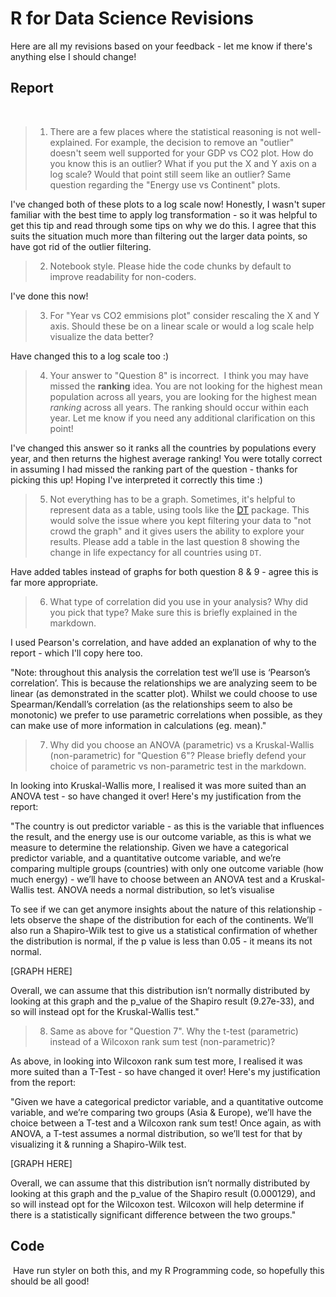 # R for Data Science Revisions

Here are all my revisions based on your feedback - let me know if there's anything else I should change! 

## Report
​​
>1. There are a few places where the statistical reasoning is not well-explained. For example, the decision to remove an "outlier" doesn't seem well supported for your GDP vs CO2 plot. How do you know this is an outlier? What if you put the X and Y axis on a log scale? Would that point still seem like an outlier? Same question regarding the "Energy use vs Continent" plots.

I've changed both of these plots to a log scale now! Honestly, I wasn't super familiar with the best time to apply log transformation - so it was helpful to get this tip and read through some tips on why we do this. I agree that this suits the situation much more than filtering out the larger data points, so have got rid of the outlier filtering.
​
>2. Notebook style. Please hide the code chunks by default to improve readability for non-coders.

I've done this now!
​
>3. For "Year vs CO2 emmisions plot" consider rescaling the X and Y axis. Should these be on a linear scale or would a log scale help visualize the data better?

Have changed this to a log scale too :)
​
>4. Your answer to "Question 8" is incorrect.
​
I think you may have missed the **ranking** idea. You are not looking for the highest mean population across all years, you are looking for the highest mean *ranking* across all years. The ranking should occur within each year. Let me know if you need any additional clarification on this point!

I've changed this answer so it ranks all the countries by populations every year, and then returns the highest average ranking! You were totally correct in assuming I had missed the ranking part of the question - thanks for picking this up! Hoping I've interpreted it correctly this time :)
​
>5. Not everything has to be a graph. Sometimes, it's helpful to represent data as a table, using tools like the [DT](https://rstudio.github.io/DT/) package. This would solve the issue where you kept filtering your data to "not crowd the graph" and it gives users the ability to explore your results. Please add a table in the last question 8 showing the change in life expectancy for all countries using `DT`.

Have added tables instead of graphs for both question 8 & 9 - agree this is far more appropriate.
​
>6. What type of correlation did you use in your analysis? Why did you pick that type? Make sure this is briefly explained in the markdown.

I used Pearson's correlation, and have added an explanation of why to the report - which I'll copy here too.

"Note: throughout this analysis the correlation test we’ll use is ‘Pearson’s correlation’. This is because the relationships we are analyzing seem to be linear (as demonstrated in the scatter plot). Whilst we could choose to use Spearman/Kendall’s correlation (as the relationships seem to also be monotonic) we prefer to use parametric correlations when possible, as they can make use of more information in calculations (eg. mean)."
​
>7. Why did you choose an ANOVA (parametric) vs a Kruskal-Wallis (non-parametric) for "Question 6"? Please briefly defend your choice of parametric vs non-parametric test in the markdown.

In looking into Kruskal-Wallis more, I realised it was more suited than an ANOVA test - so have changed it over! Here's my justification from the report:

"The country is out predictor variable - as this is the variable that influences the result, and the energy use is our outcome variable, as this is what we measure to determine the relationship. Given we have a categorical predictor variable, and a quantitative outcome variable, and we’re comparing multiple groups (countries) with only one outcome variable (how much energy) - we’ll have to choose between an ANOVA test and a Kruskal-Wallis test. ANOVA needs a normal distribution, so let’s visualise

To see if we can get anymore insights about the nature of this relationship - lets observe the shape of the distribution for each of the continents. We’ll also run a Shapiro-Wilk test to give us a statistical confirmation of whether the distribution is normal, if the p value is less than 0.05 - it means its not normal.

[GRAPH HERE]

Overall, we can assume that this distribution isn’t normally distributed by looking at this graph and the p_value of the Shapiro result (9.27e-33), and so will instead opt for the Kruskal-Wallis test."
​
>8. Same as above for "Question 7". Why the t-test (parametric) instead of a Wilcoxon rank sum test (non-parametric)?

As above, in looking into Wilcoxon rank sum test more, I realised it was more suited than a T-Test  - so have changed it over! Here's my justification from the report:

"Given we have a categorical predictor variable, and a quantitative outcome variable, and we’re comparing two groups (Asia & Europe), we’ll have the choice between a T-test and a Wilcoxon rank sum test! Once again, as with ANOVA, a T-test assumes a normal distribution, so we’ll test for that by visualizing it & running a Shapiro-Wilk test.

[GRAPH HERE]

​Overall, we can assume that this distribution isn’t normally distributed by looking at this graph and the p_value of the Shapiro result (0.000129), and so will instead opt for the Wilcoxon test. Wilcoxon will help determine if there is a statistically significant difference between the two groups."

## Code
​
Have run styler on both this, and my R Programming code, so hopefully this should be all good!
